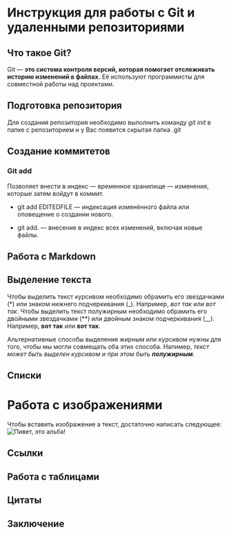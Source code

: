 # Инструкция для работы с Git и удаленными репозиториями

## Что такое Git?
Git — 
**это система контроля версий, которая помогает отслеживать историю изменений в файлах.** 
Её используют программисты для совместной работы над проектами.
## Подготовка репозитория
Для создания репозитория необходимо выполнить команду *git init* в папке с репозиторием и у Вас появится скрытая папка .git

## Создание коммитетов

### Git add
Позволяет внести в индекс — временное хранилище — изменения, которые затем войдут в коммит.
* git add EDITEDFILE — индексация изменённого файла или оповещение о создании нового.

* git add. — внесение в индекс всех изменений, включая новые файлы.

## Работа с Markdown

## Выделение текста

Чтобы выделить текст курсивом необходимо обрамить его звездачками (*) или знаком нижнего подчеркивания (_). Например, *вот так* или _вот так_.
Чтобы выделить текст полужирным необходимо обрамить его двойными звездачками (**) или двойным знаком подчеркивания (__). Например, **вот так** или __вот так__.

Альтернативные способы выделения жирным или курсивом нужны для того, чтобы мы могли совмещать оба этих способа. Напимер, _текст может быть выделен курсивом и при этом быть **полужирным**_.

## Списки

# Работа с изображениями

Чтобы вставить изображение а текст, достаточно написать следующее:
![Пивет, это альба!](P2261986ss.jpg)

## Ссылки

## Работа с таблицами

## Цитаты

## Заключение
